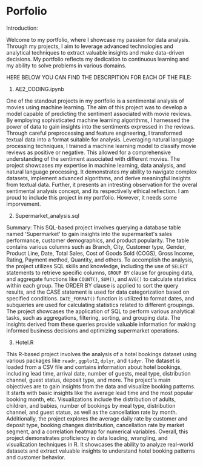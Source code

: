 # Porfolio
Introduction:

Welcome to my portfolio, where I showcase my passion for data analysis. Through my projects, I aim to leverage advanced technologies and analytical techniques to extract valuable insights and make data-driven decisions. My portfolio reflects my dedication to continuous learning and my ability to solve problems in various domains. 

HERE BELOW YOU CAN FIND THE DESCRPITION FOR EACH OF THE FILE:

1) AE2_CODING.ipynb

One of the standout projects in my portfolio is a sentimental analysis of movies using machine learning. The aim of this project was to develop a model capable of predicting the sentiment associated with movie reviews. By employing sophisticated machine learning algorithms, I harnessed the power of data to gain insights into the sentiments expressed in the reviews.
Through careful preprocessing and feature engineering, I transformed textual data into a format suitable for analysis. Leveraging natural language processing techniques, I trained a machine learning model to classify movie reviews as positive or negative. This allowed for a comprehensive understanding of the sentiment associated with different movies.
The project showcases my expertise in machine learning, data analysis, and natural language processing. It demonstrates my ability to navigate complex datasets, implement advanced algorithms, and derive meaningful insights from textual data. Further, it presents an intresting observation for the overal sentimental analysis concept, and its respectivelly ethical reflection. 
I am proud to include this project in my portfolio. However, it needs some imporvement.

2) Supermarket_analysis.sql
   
Summary:
This SQL-based project involves querying a database table named 'Supermarket' to gain insights into the supermarket's sales performance, customer demographics, and product popularity. The table contains various columns such as Branch, City, Customer type, Gender, Product Line, Date, Total Sales, Cost of Goods Sold (COGS), Gross Income, Rating, Payment method, Quantity, and others.
To accomplish the analysis, the project utilizes SQL skills and knowledge, including the use of `SELECT` statements to retrieve specific columns, `GROUP BY` clause for grouping data, and aggregate functions like `COUNT()`, `SUM()`, and `AVG()` to calculate statistics within each group. The ORDER BY clause is applied to sort the query results, and the CASE statement is used for data categorization based on specified conditions. `DATE_FORMAT()` function is utilized to format dates, and subqueries are used for calculating statistics related to different groupings. The project showcases the application of SQL to perform various analytical tasks, such as aggregations, filtering, sorting, and grouping data. The insights derived from these queries provide valuable information for making informed business decisions and optimizing supermarket operations.

3) Hotel.R
   
This R-based project involves the analysis of a hotel bookings dataset using various packages like `readr`, `ggplot2`, `dplyr`, and `tidyr`. The dataset is loaded from a CSV file and contains information about hotel bookings, including lead time, arrival date, number of guests, meal type, distribution channel, guest status, deposit type, and more.
The project's main objectives are to gain insights from the data and visualize booking patterns. It starts with basic insights like the average lead time and the most popular booking month, etc. Visualizations include the distribution of adults, children, and babies, number of bookings by meal type, distribution channel, and guest status, as well as the cancellation rate by month.
Additionally, the project explores the average daily rate by customer and deposit type, booking changes distribution, cancellation rate by market segment, and a correlation heatmap for numerical variables.
Overall, this project demonstrates proficiency in data loading, wrangling, and visualization techniques in R. It showcases the ability to analyze real-world datasets and extract valuable insights to understand hotel booking patterns and customer behavior.
